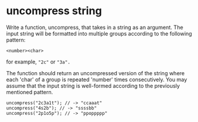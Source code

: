 # uncompress string

Write a function, uncompress, that takes in a string as an argument. The input string will be formatted into multiple groups according to the following pattern:

`<number><char>`

for example, `"2c"` or `"3a".`

The function should return an uncompressed version of the string where each 'char' of a group is repeated 'number' times consecutively. You may assume that the input string is well-formed according to the previously mentioned pattern.

```
uncompress("2c3a1t"); // -> "ccaaat"
uncompress("4s2b"); // -> "ssssbb"
uncompress("2p1o5p"); // -> "ppoppppp"
```
